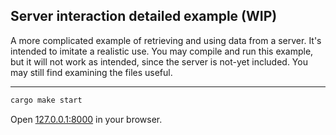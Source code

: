 ## Server interaction detailed example (WIP)

A more complicated example of retrieving and using data from a server. It's intended
to imitate a realistic use. You may compile and run this example, but it will 
not work as intended, since the server is not-yet included. You may still find 
examining the files useful.

---

```bash
cargo make start
```

Open [127.0.0.1:8000](http://127.0.0.1:8000) in your browser.
